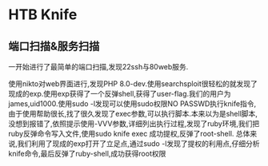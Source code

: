 # HTB Knife

## 端口扫描&服务扫描

一开始进行了最简单的端口扫描,发现22ssh与80web服务.



使用nikto对web界面进行,发现PHP 8.0-dev.使用searchsploit很轻松的就发现了现成的exp.使用exp获得了一个反弹shell,获得了user-flag.我们的用户为james,uid1000.使用sudo -l发现可以使用sudo权限NO PASSWD执行knife指令,由于使用帮助很长,找了很久发现了exec参数,可以执行脚本.本来以为是shell脚本,没想到报错了,依照提示使用-VVV参数,详细列出执行过程,发现了ruby环境,我们把ruby反弹命令写入文件,使用sudo knife exec <file>成功提权,反弹了root-shell.
    总体来说,我们利用了现成的exp打开了立足点,通过sudo -l发现了提权的利用点,仔细分析knife命令,最后反弹了ruby-shell,成功获得root权限